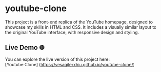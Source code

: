 # youtube-clone
This project is a front-end replica of the YouTube homepage, designed to showcase my skills in HTML and CSS. It includes a visually similar layout to the original YouTube interface, with responsive design and styling.  

## Live Demo 🌐    
You can explore the live version of this project here:  
[Youtube Clone] (https://vesaqilerxhiu.github.io/youtube-clone/)
